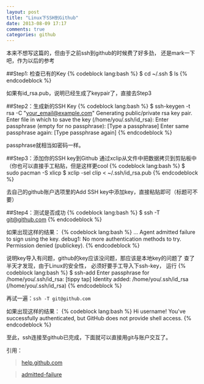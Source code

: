 ```yaml
---
layout: post
title: "Linux下SSH到Github"
date: 2013-08-09 17:17
comments: true
categories: github
---
```

本来不想写这篇的，但由于之前ssh到github的时候费了好多劲，
还是mark一下吧，作为以后的参考

##Step1: 检查已有的Key
{% codeblock lang:bash %}
    $ cd ~/.ssh
    $ ls
{% endcodeblock %}

如果有id_rsa.pub，说明已经生成了keypair了，直接去Step3

##Step2：生成新的SSH Key
{% codeblock lang:bash %}
    $ ssh-keygen -t rsa -C "your_email@example.com"
    Generating public/private rsa key pair.
    Enter file in which to save the key (/home/you/.ssh/id_rsa):
    Enter passphrase (empty for no passphrase): [Type a passphrase]
    Enter same passphrase again: [Type passphrase again]
{% endcodeblock %}

passphrase就相当如密码一样。
<!-- more -->
##Step3：添加你的SSH key到Github
通过xclip从文件中把数据拷贝到剪贴板中（你也可以直接手工粘贴，但是这样更cool
{% codeblock lang:bash %}
    $ sudo pacman -S xlicp 
    $ xclip -sel clip < ~/.ssh/id_rsa.pub
{% endcodeblock %}

去自己的github账户选项里的Add SSH key中添加key，直接粘贴即可（标题可不要）

##Step4：测试是否成功
{% codeblock lang:bash %}
    $ ssh -T git@github.com
{% endcodeblock %}

如果出现这样的结果：
{% codeblock lang:bash %}
    ...
    Agent admitted failure to sign using the key.
    debug1: No more authentication methods to try.
    Permission denied (publickey).
{% endcodeblock %}

说明key导入有问题，github的key应该没问题，那应该是本地key的问题了
查了半天才发现，由于Linux的安全性， 必须好要手工导入下ssh-key， 运行
{% codeblock lang:bash %}
    $ ssh-add
    Enter passphrase for /home/you/.ssh/id_rsa: [tippy tap]
    Identity added: /home/you/.ssh/id_rsa (/home/you/.ssh/id_rsa)
{% endcodeblock %}

再试一遍：`ssh -T git@github.com`

如果出现这样的结果：
{% codeblock lang:bash %}
    Hi username! You've successfully authenticated, but GitHub does not
    provide shell access.
{% endcodeblock %}

至此，ssh连接至github已完成，下面就可以直接用git与账户交互了。

引用：

> [help.github.com](https://help.github.com/articles/generating-ssh-keys)

> [admitted-failure](https://help.github.com/articles/error-agent-admitted-failure-to-sign)    
